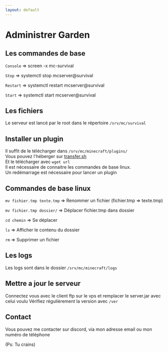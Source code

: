 ```yaml
---
layout: default
---
```


# Administrer Garden  
## Les commandes de base 

`Console` => screen -x mc-survival

`Stop` => systemctl stop mcserver@survival

`Restart` => systemctl restart mcserver@survival 

`Start` => systemctl start mcserver@survival 
 
## Les fichiers  

Le serveur est lancé par le root dans le répertoire `/srv/mc/survival`   
  
## Installer un plugin

Il suffit de le télécharger dans `/srv/mc/minecraft/plugins/`   
Vous pouvez l'héberger sur [transfer.sh](http://transfer.sh)    
Et le télécharger avec `wget url`  
Il est nécessaire de connaitre les commandes de base linux.  
Un redémarrage est nécessaire pour lancer un plugin  

## Commandes de base linux  

`mv fichier.tmp texte.tmp` => Renommer un fichier (fichier.tmp => texte.tmp)  

`mv fichier.tmp dossier/` => Déplacer fichier.tmp dans dossier  

`cd chemin` => Se déplacer

`ls` => Afficher le contenu du dossier

`rm` => Supprimer un fichier
## Les logs  
Les logs sont dans le dossier `/srv/mc/minecraft/logs`  
## Mettre a jour le serveur
Connectez vous avec le client ftp sur le vps et remplacer le server.jar avec celui voulu
Vérifiez régulièrement la version avec `/ver`  

## Contact

Vous pouvez me contacter sur discord, via mon adresse email ou mon numéro de téléphone
















(Ps: Tu crains)